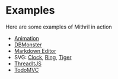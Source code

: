 # Examples

Here are some examples of Mithril in action

- [Animation](http://cdn.rawgit.com/MithrilJS/mithril.js/master/examples/animation/mosaic.html)
- [DBMonster](http://cdn.rawgit.com/MithrilJS/mithril.js/master/examples/dbmonster/mithril/index.html)
- [Markdown Editor](http://cdn.rawgit.com/MithrilJS/mithril.js/master/examples/editor/index.html)
- SVG: [Clock](http://cdn.rawgit.com/MithrilJS/mithril.js/master/examples/svg/clock.html), [Ring](http://cdn.rawgit.com/MithrilJS/mithril.js/master/examples/svg/ring.html), [Tiger](http://cdn.rawgit.com/MithrilJS/mithril.js/master/examples/svg/tiger.html)
- [ThreadItJS](http://cdn.rawgit.com/MithrilJS/mithril.js/master/examples/threaditjs/index.html)
- [TodoMVC](http://cdn.rawgit.com/MithrilJS/mithril.js/master/examples/todomvc/index.html)

